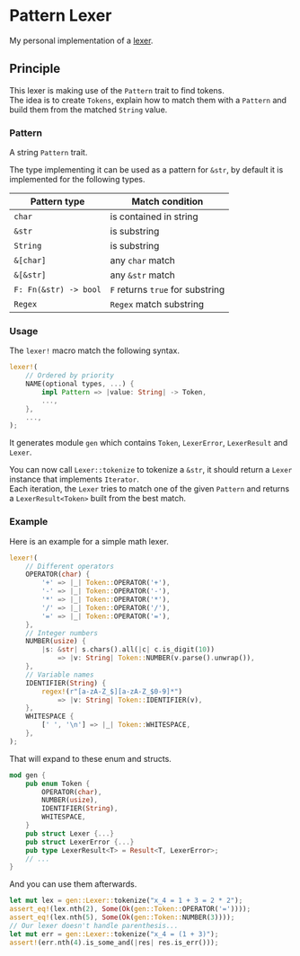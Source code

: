 # Pattern Lexer

My personal implementation of a [lexer](https://en.wikipedia.org/wiki/Lexical_analysis).

## Principle

This lexer is making use of the `Pattern` trait to find tokens. \
The idea is to create `Tokens`, explain how to match them with a `Pattern` and build them from the matched `String` value.

### Pattern

A string `Pattern` trait.

The type implementing it can be used as a pattern for `&str`,
by default it is implemented for the following types.

| Pattern type          | Match condition                         |
|-----------------------|-----------------------------------------|
| `char`                | is contained in string                  |
| `&str`                | is substring                            |
| `String`              | is substring                            |
| `&[char]`             | any `char` match                        |
| `&[&str]`             | any `&str` match                        |
| `F: Fn(&str) -> bool` | `F` returns `true` for substring        |
| `Regex`               | `Regex` match substring                 |

### Usage

The `lexer!` macro match the following syntax.

```rust 
lexer!(
    // Ordered by priority
    NAME(optional types, ...) {
        impl Pattern => |value: String| -> Token,
        ...,
    },
    ...,
);
```

It generates module `gen` which contains `Token`, `LexerError`, `LexerResult` and `Lexer`.

You can now call `Lexer::tokenize` to tokenize a `&str`,
it should return a `Lexer` instance that implements `Iterator`. \
Each iteration, the `Lexer` tries to match one of the given `Pattern` and returns a `LexerResult<Token>` built from the best match.

### Example

Here is an example for a simple math lexer.

```rust
lexer!(
    // Different operators
    OPERATOR(char) {
        '+' => |_| Token::OPERATOR('+'),
        '-' => |_| Token::OPERATOR('-'),
        '*' => |_| Token::OPERATOR('*'),
        '/' => |_| Token::OPERATOR('/'),
        '=' => |_| Token::OPERATOR('='),
    },
    // Integer numbers
    NUMBER(usize) {
        |s: &str| s.chars().all(|c| c.is_digit(10))
            => |v: String| Token::NUMBER(v.parse().unwrap()),
    },
    // Variable names
    IDENTIFIER(String) {
        regex!(r"[a-zA-Z_$][a-zA-Z_$0-9]*")
            => |v: String| Token::IDENTIFIER(v),
    },
    WHITESPACE {
        [' ', '\n'] => |_| Token::WHITESPACE,
    },
);
```

That will expand to these enum and structs.

```rust
mod gen {
    pub enum Token {
        OPERATOR(char),
        NUMBER(usize),
        IDENTIFIER(String),
        WHITESPACE,
    }
    pub struct Lexer {...}
    pub struct LexerError {...}
    pub type LexerResult<T> = Result<T, LexerError>;
    // ...
}
```

And you can use them afterwards.

```rust
let mut lex = gen::Lexer::tokenize("x_4 = 1 + 3 = 2 * 2");
assert_eq!(lex.nth(2), Some(Ok(gen::Token::OPERATOR('='))));
assert_eq!(lex.nth(5), Some(Ok(gen::Token::NUMBER(3))));
// Our lexer doesn't handle parenthesis...
let mut err = gen::Lexer::tokenize("x_4 = (1 + 3)");
assert!(err.nth(4).is_some_and(|res| res.is_err()));
```
